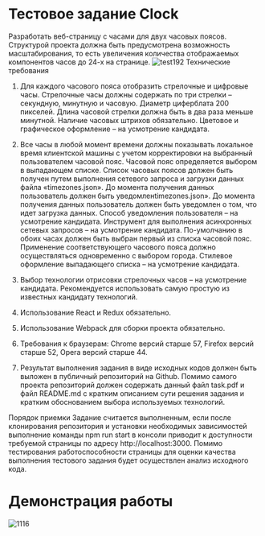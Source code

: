 # Тестовое задание Clock 
Разработать веб-страницу с часами для двух часовых поясов. Структурой проекта
должна быть предусмотрена возможность масштабирования, то есть увеличения количества
отображаемых компонентов часов до 24-х на странице.
![test192](https://github.com/user-attachments/assets/5de5e150-604b-4d05-899f-2085f01c5ab9)
Технические требования
1. Для каждого часового пояса отобразить стрелочные и цифровые часы. Стрелочные
часы должны содержать по три стрелки – секундную, минутную и часовую. Диаметр
циферблата 200 пикселей. Длина часовой стрелки должна быть в два раза меньше
минутной. Наличие часовых штрихов обязательно. Цветовое и графическое
оформление – на усмотрение кандидата.
3. Все часы в любой момент времени должны показывать локальное время клиентской
машины с учетом корректировки на выбранный пользователем часовой пояс. Часовой
пояс определяется выбором в выпадающем списке. Список часовых поясов должен
быть получен путем выполнения сетевого запроса и загрузки данных файла
«timezones.json». До момента получения данных пользователь должен быть уведомленtimezones.json». До момента получения данных пользователь должен быть уведомлен
о том, что идет загрузка данных. Способ уведомления пользователя – на усмотрение
кандидата. Инструмент для выполнения асинхронных сетевых запросов – на
усмотрение кандидата. По-умолчанию в обоих часах должен быть выбран первый из
списка часовой пояс. Применение соответствующего часового пояса должно
осуществляться одновременно с выбором города. Стилевое оформление выпадающего
списка – на усмотрение кандидата.
4. Выбор технологии отрисовки стрелочных часов – на усмотрение кандидата.
Рекомендуется использовать самую простую из известных кандидату технологий.
5. Использование React и Redux обязательно.
6. Использование Webpack для сборки проекта обязательно.
7. Требования к браузерам: Chrome версий старше 57, Firefox версий старше 52, Opera
версий старше 44.

8. Результат выполнения задания в виде исходных кодов должен быть выложен в
публичный репозиторий на Github. Помимо самого проекта репозиторий должен
содержать данный файл task.pdf и файл README.md с кратким описанием сути
решения задания и кратким обоснованием выбора используемых технологий.

Порядок приемки
Задание считается выполненным, если после клонирования репозитория и установки
необходимых зависимостей выполнение команды npm run start в консоли приводит к
доступности требуемой страницы по адресу http://localhost:3000. Помимо
тестирования работоспособности страницы для оценки качества выполнения
тестового задания будет осуществлен анализ исходного кода.

# Демонстрация работы
![1116](https://github.com/user-attachments/assets/48c0b252-2134-496b-934c-05f66dce6a8f)
